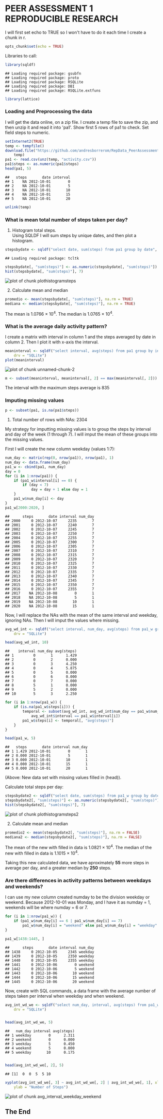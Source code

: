 PEER ASSESSMENT 1 REPRODUCIBLE RESEARCH
========================================================

I will first set echo to TRUE so I won't have to do it each time I create a chunk in r. 


```r
opts_chunk$set(echo = TRUE)
```



Libraries to call:


```r
library(sqldf)
```

```
## Loading required package: gsubfn
## Loading required package: proto
## Loading required package: RSQLite
## Loading required package: DBI
## Loading required package: RSQLite.extfuns
```

```r
library(lattice)
```

### Loading and Preprocessing the data

I will get the data online, on a zip file. I create a temp file to save the zip, and then unzip it and read it into 'pa1'. Show first 5 rows of pa1 to check. Set field steps to numeric.


```r
setInternet2(TRUE)
temp <- tempfile()
download.file("https://github.com/andresborrerom/RepData_PeerAssessment1/raw/master/activity.zip", 
    temp)
pa1 <- read.csv(unz(temp, "activity.csv"))
pa1$steps <- as.numeric(pa1$steps)
head(pa1, 5)
```

```
##   steps       date interval
## 1    NA 2012-10-01        0
## 2    NA 2012-10-01        5
## 3    NA 2012-10-01       10
## 4    NA 2012-10-01       15
## 5    NA 2012-10-01       20
```

```r
unlink(temp)
```


### What is mean total number of steps taken per day?

1. Histogram total steps.   
Using SQLDF I will sum steps by unique dates, and then plot a histogram.


```r
stepsbydate <- sqldf("select date, sum(steps) from pa1 group by date", drv = "SQLite")
```

```
## Loading required package: tcltk
```

```r
stepsbydate[, "sum(steps)"] <- as.numeric(stepsbydate[, "sum(steps)"])
hist(stepsbydate[, "sum(steps)"], 7)
```

![plot of chunk plothistogramsteps](figure/plothistogramsteps.png) 


2. Calculate mean and median


```r
promedio <- mean(stepsbydate[, "sum(steps)"], na.rm = TRUE)
mediana <- median(stepsbydate[, "sum(steps)"], na.rm = TRUE)
```


The mean is 1.0766 &times; 10<sup>4</sup>. 
The median is 1.0765 &times; 10<sup>4</sup>. 


### What is the average daily activity pattern?

I create a matrix with interval in column 1 and the steps averaged by date in column 2. Then I plot it with x-axis the interval.


```r
meaninterval <- sqldf("select interval, avg(steps) from pa1 group by interval", 
    drv = "SQLite")
plot(meaninterval)
```

![plot of chunk unnamed-chunk-2](figure/unnamed-chunk-2.png) 



```r
m <- subset(meaninterval, meaninterval[, 2] == max(meaninterval[, 2]))
```


The interval with the maximum steps average is 835


### Imputing missing values




```r
p <- subset(pa1, is.na(pa1$steps))
```


1. Total number of rows with NAs: 2304

My strategy for imputting missing values is to group the steps by interval and day of the week (1 through 7). I will imput the mean of these groups into the missing values. 

First I will create the new column weekday (values 1:7): 


```r
num_day <- matrix(rep(0, nrow(pa1)), nrow(pa1), 1)
num_day <- data.frame(num_day)
pa1_w <- cbind(pa1, num_day)
day = 0
for (i in 1:nrow(pa1)) {
    if (pa1_w$interval[i] == 0) {
        if (day < 7) 
            day = day + 1 else day = 1
    }
    pa1_w$num_day[i] <- day
}
pa1_w[2000:2020, ]
```

```
##      steps       date interval num_day
## 2000     0 2012-10-07     2235       7
## 2001     0 2012-10-07     2240       7
## 2002     0 2012-10-07     2245       7
## 2003     0 2012-10-07     2250       7
## 2004     0 2012-10-07     2255       7
## 2005     0 2012-10-07     2300       7
## 2006     0 2012-10-07     2305       7
## 2007     0 2012-10-07     2310       7
## 2008     0 2012-10-07     2315       7
## 2009     0 2012-10-07     2320       7
## 2010     0 2012-10-07     2325       7
## 2011     0 2012-10-07     2330       7
## 2012     0 2012-10-07     2335       7
## 2013     0 2012-10-07     2340       7
## 2014     0 2012-10-07     2345       7
## 2015     0 2012-10-07     2350       7
## 2016     0 2012-10-07     2355       7
## 2017    NA 2012-10-08        0       1
## 2018    NA 2012-10-08        5       1
## 2019    NA 2012-10-08       10       1
## 2020    NA 2012-10-08       15       1
```


Now,  I will replace the NAs with the mean of the same interval and weekday, ignoring NAs. Then I will imput the values where missing. 


```r
avg_wd_int <- sqldf("select interval, num_day, avg(steps) from pa1_w group by interval,num_day", 
    drv = "SQLite")

head(avg_wd_int, 10)
```

```
##    interval num_day avg(steps)
## 1         0       1      1.429
## 2         0       2      0.000
## 3         0       3      4.250
## 4         0       4      5.875
## 5         0       5      0.000
## 6         0       6      0.000
## 7         0       7      0.000
## 8         5       1      0.000
## 9         5       2      0.000
## 10        5       3      2.250
```

```r
for (i in 1:nrow(pa1_w)) {
    if (is.na(pa1_w$steps[i])) {
        temporal <- subset(avg_wd_int, avg_wd_int$num_day == pa1_w$num_day[i] & 
            avg_wd_int$interval == pa1_w$interval[i])
        pa1_w$steps[i] <- temporal[, "avg(steps)"]
    }
}

head(pa1_w, 5)
```

```
##   steps       date interval num_day
## 1 1.429 2012-10-01        0       1
## 2 0.000 2012-10-01        5       1
## 3 0.000 2012-10-01       10       1
## 4 0.000 2012-10-01       15       1
## 5 0.000 2012-10-01       20       1
```


(Above: New data set with missing values filled in (head)).

Calculate total steps per day:

```r
stepsbydate2 <- sqldf("select date, sum(steps) from pa1_w group by date", drv = "SQLite")
stepsbydate2[, "sum(steps)"] <- as.numeric(stepsbydate2[, "sum(steps)"])
hist(stepsbydate2[, "sum(steps)"], 7)
```

![plot of chunk plothistogramsteps2](figure/plothistogramsteps2.png) 


2. Calculate mean and median


```r
promedio2 <- mean(stepsbydate2[, "sum(steps)"], na.rm = FALSE)
mediana2 <- median(stepsbydate2[, "sum(steps)"], na.rm = FALSE)
```


The mean of the new with filled in data is 1.0821 &times; 10<sup>4</sup>. 
The median of the new with filled in data is 1.1015 &times; 10<sup>4</sup>. 
 
Taking this new calculated data, we have aproximately **55** more steps in average per day, and a greater median by **250** steps.

### Are there differences in activity patterns between weekdays and weekends?

I can use my new column created numday to be the division weekday or weekend. Because 2012-10-01 was Monday, and I have it as numday = 1,   weekends will be where numday = 6 or 7. 


```r
for (i in 1:nrow(pa1_w)) {
    if (pa1_w$num_day[i] == 6 | pa1_w$num_day[i] == 7) 
        pa1_w$num_day[i] = "weekend" else pa1_w$num_day[i] = "weekday"
}

pa1_w[1438:1445, ]
```

```
##      steps       date interval num_day
## 1438     0 2012-10-05     2345 weekday
## 1439     0 2012-10-05     2350 weekday
## 1440     0 2012-10-05     2355 weekday
## 1441     0 2012-10-06        0 weekend
## 1442     0 2012-10-06        5 weekend
## 1443     0 2012-10-06       10 weekend
## 1444     0 2012-10-06       15 weekend
## 1445     0 2012-10-06       20 weekend
```


Now, create with SQL commands, a data frame with the average number of steps taken per interval when weekday and when weekend.


```r
avg_int_wd_we <- sqldf("select num_day, interval, avg(steps) from pa1_w group by interval, num_day", 
    drv = "SQLite")


head(avg_int_wd_we, 5)
```

```
##   num_day interval avg(steps)
## 1 weekday        0      2.311
## 2 weekend        0      0.000
## 3 weekday        5      0.450
## 4 weekend        5      0.000
## 5 weekday       10      0.175
```

```r

head(avg_int_wd_we[, 2], 5)
```

```
## [1]  0  0  5  5 10
```

```r
xyplot(avg_int_wd_we[, 3] ~ avg_int_wd_we[, 2] | avg_int_wd_we[, 1], xlab = "Interval", 
    ylab = "Number of Steps")
```

![plot of chunk avg_interval_weekday_weekend](figure/avg_interval_weekday_weekend.png) 


## The End

